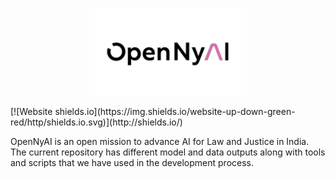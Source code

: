 <p align="center">
  <img src="opennyai_logo.png" width="252" height="140"/>
</p>
[![Website shields.io](https://img.shields.io/website-up-down-green-red/http/shields.io.svg)](http://shields.io/)

OpenNyAI is an open mission to advance AI for Law and Justice in India. The current repository has different model and data outputs along with tools and scripts that we have used in the development process.


